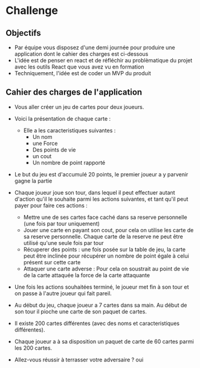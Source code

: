 # Challenge

## Objectifs 

- Par équipe vous disposez d'une demi journée pour produire une application dont le cahier des charges est ci-dessous
- L'idée est de penser en react et de réfléchir au problèmatique du projet avec les outils React que vous avez vu en formation
- Techniquement, l'idée est de coder un MVP du produit

## Cahier des charges de l'application

* Vous aller créer un jeu de cartes pour deux joueurs. 
* Voici la présentation de chaque carte :
  * Elle a les caracteristiques suivantes :
      * Un nom
      * une Force
      * Des points de vie
      * un cout
      * Un nombre de point rapporté
* Le but du jeu est d'accumulé 20 points, le premier joueur a y parvenir gagne la partie
* Chaque joueur joue son tour, dans lequel il peut effectuer autant d'action qu'il le souhaite parmi les actions suivantes, et tant qu'il peut payer pour faire ces actions :
  * Mettre une de ses cartes face caché dans sa reserve personnelle (une fois par tour uniquement)
  * Jouer une carte en payant son cout, pour cela on utilise les carte de sa reserve personnelle. Chaque carte de la reserve ne peut être utilisé qu'une seule fois par tour
  * Récuperer des points : une fois posée sur la table de jeu, la carte peut être inclinée pour récupérer un nombre de point égale à celui présent sur cette carte
  * Attaquer une carte adverse : Pour cela on soustrait au point de vie de la carte attaquée la force de la carte attaquante
* Une fois les actions souhaitées terminé, le joueur met fin à son tour et on passe à l'autre joueur qui fait pareil.
* Au début du jeu, chaque joueur a 7 cartes dans sa main. Au début de son tour il pioche une carte de son paquet de cartes.
* Il existe 200 cartes différentes (avec des noms et caracteristiques différentes).
* Chaque joueur a à sa disposition un paquet de carte de 60 cartes parmi les 200 cartes.

* Allez-vous réussir à terrasser votre adversaire ? oui
